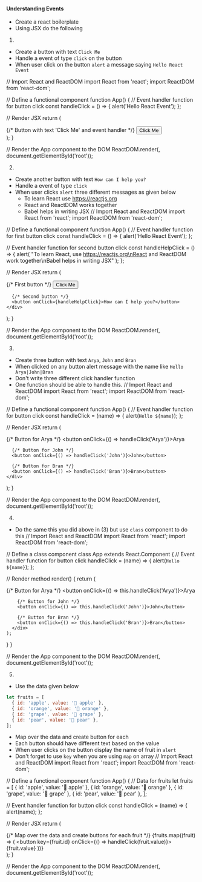 #### Understanding Events

- Create a react boilerplate
- Using JSX do the following

1.

- Create a button with text `Click Me`
- Handle a event of type `click` on the button
- When user click on the button `alert` a message saying `Hello React Event`

// Import React and ReactDOM
import React from 'react';
import ReactDOM from 'react-dom';

// Define a functional component
function App() {
  // Event handler function for button click
  const handleClick = () => {
    alert('Hello React Event');
  };

  // Render JSX
  return (
    <div>
      {/* Button with text 'Click Me' and event handler */}
      <button onClick={handleClick}>Click Me</button>
    </div>
  );
}

// Render the App component to the DOM
ReactDOM.render(<App />, document.getElementById('root'));


2.

- Create another button with text `How can I help you?`
- Handle a event of type `click`
- When user clicks `alert` three different messages as given below
  - To learn React use https://reactjs.org
  - React and ReactDOM works together
  - Babel helps in writing JSX
// Import React and ReactDOM
import React from 'react';
import ReactDOM from 'react-dom';

// Define a functional component
function App() {
  // Event handler function for first button click
  const handleClick = () => {
    alert('Hello React Event');
  };

  // Event handler function for second button click
  const handleHelpClick = () => {
    alert(
      "To learn React, use https://reactjs.org\nReact and ReactDOM work together\nBabel helps in writing JSX"
    );
  };

  // Render JSX
  return (
    <div>
      {/* First button */}
      <button onClick={handleClick}>Click Me</button>
      
      {/* Second button */}
      <button onClick={handleHelpClick}>How can I help you?</button>
    </div>
  );
}

// Render the App component to the DOM
ReactDOM.render(<App />, document.getElementById('root'));

3.

- Create three button with text `Arya`, `John` and `Bran`
- When clicked on any button alert message with the name like `Hello Arya|John|Bran`
- Don't write three different click handler function
- One function should be able to handle this.
// Import React and ReactDOM
import React from 'react';
import ReactDOM from 'react-dom';

// Define a functional component
function App() {
  // Event handler function for button click
  const handleClick = (name) => {
    alert(`Hello ${name}`);
  };

  // Render JSX
  return (
    <div>
      {/* Button for Arya */}
      <button onClick={() => handleClick('Arya')}>Arya</button>
      
      {/* Button for John */}
      <button onClick={() => handleClick('John')}>John</button>
      
      {/* Button for Bran */}
      <button onClick={() => handleClick('Bran')}>Bran</button>
    </div>
  );
}

// Render the App component to the DOM
ReactDOM.render(<App />, document.getElementById('root'));

4.

- Do the same this you did above in (3) but use `class` component to do this
// Import React and ReactDOM
import React from 'react';
import ReactDOM from 'react-dom';

// Define a class component
class App extends React.Component {
  // Event handler function for button click
  handleClick = (name) => {
    alert(`Hello ${name}`);
  };

  // Render method
  render() {
    return (
      <div>
        {/* Button for Arya */}
        <button onClick={() => this.handleClick('Arya')}>Arya</button>
        
        {/* Button for John */}
        <button onClick={() => this.handleClick('John')}>John</button>
        
        {/* Button for Bran */}
        <button onClick={() => this.handleClick('Bran')}>Bran</button>
      </div>
    );
  }
}

// Render the App component to the DOM
ReactDOM.render(<App />, document.getElementById('root'));

5.

- Use the data given below

```js
let fruits = [
  { id: 'apple', value: '🍎 apple' },
  { id: 'orange', value: '🍊 orange' },
  { id: 'grape', value: '🍇 grape' },
  { id: 'pear', value: '🍐 pear' },
];
```

- Map over the data and create button for each
- Each button should have different text based on the value
- When user clicks on the button display the name of fruit in `alert`
- Don't forget to use `key` when you are using `map` on array
// Import React and ReactDOM
import React from 'react';
import ReactDOM from 'react-dom';

// Define a functional component
function App() {
  // Data for fruits
  let fruits = [
    { id: 'apple', value: '🍎 apple' },
    { id: 'orange', value: '🍊 orange' },
    { id: 'grape', value: '🍇 grape' },
    { id: 'pear', value: '🍐 pear' },
  ];

  // Event handler function for button click
  const handleClick = (name) => {
    alert(name);
  };

  // Render JSX
  return (
    <div>
      {/* Map over the data and create buttons for each fruit */}
      {fruits.map((fruit) => (
        <button key={fruit.id} onClick={() => handleClick(fruit.value)}>
          {fruit.value}
        </button>
      ))}
    </div>
  );
}

// Render the App component to the DOM
ReactDOM.render(<App />, document.getElementById('root'));
